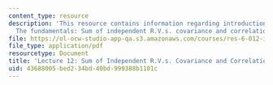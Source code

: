 ```yaml
---
content_type: resource
description: 'This resource contains information regarding introduction to probability:
  The fundamentals: Sum of independent R.V.s. covariance and correlation.'
file: https://ol-ocw-studio-app-qa.s3.amazonaws.com/courses/res-6-012-introduction-to-probability-spring-2018/43688005bed234bd40bd999388b1101c_MITRES_6_012S18_L12AS.pdf
file_type: application/pdf
resourcetype: Document
title: 'Lecture 12: Sum of Independent R.V.s. Covariance and Correlation'
uid: 43688005-bed2-34bd-40bd-999388b1101c
---
```

